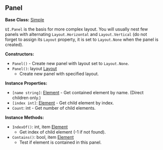 ## Panel

**Base Class:** [Simple](Simple.md)

`UI.Panel` is the basis for more complex layout. You will usually nest few panels with alternating
`Layout.Horizontal` and `Layout.Vertical` (do not forget to assign its `Layout` property,
it is set to `Layout.None` when the panel is created).


**Constructors:**
- `Panel()` - Create new panel with layout set to `Layout.None`.
- `Panel()`: layout [Layout](Layout.md)
  - Create new panel with specified layout.

**Instance Properties:**
- `[name string]`: [Element](Element.md) - Get contained element by name. (Direct children only.)
- `[index int]`: [Element](Element.md) - Get child element by index.
- `Count`: int - Get number of child elements.

**Instance Methods:**
- `IndexOf()`: int, item [Element](Element.md)
  - Get index of child element (-1 if not found).
- `Contains()`: bool, item [Element](Element.md)
  - Test if element is contained in this panel.

